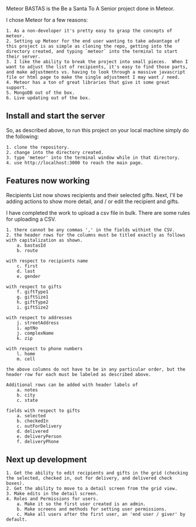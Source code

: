 Meteor BASTAS is the Be a Santa To A Senior project done in Meteor.

I chose Meteor for a few reasons:

    1. As a non-developer it's pretty easy to grasp the concepts of meteor.
    2. Setting up Meteor for the end user wanting to take advantage of this project is as simple as cloning the repo, getting into the directory created, and typing `meteor` into the terminal to start their server.
    3. I like the ability to break the project into small pieces.  When I want to adjust the list of recipients, it's easy to find those parts, and make adjustments vs. having to look through a massive javascript file or html page to make the single adjustment I may want / need.
    4. Meteor has a ton of great libraries that give it some great support.
    5. MongoDB out of the box.
    6. Live updating out of the box.

## Install and start the server

So, as described above, to run this project on your local machine simply do the following:

    1. clone the repository.
    2. change into the directory created.
    3. type 'meteor' into the terminal window while in that directory.
    4. use http://localhost:3000 to reach the main page.

## Features now working

Recipients List now shows recipients and their selected gifts.  Next, I'll be adding actions to show more detail, and / or edit the recipient and gifts.

I have completed the work to upload a csv file in bulk.  There are some rules for uploading a CSV.

    1. there cannot be any commas ',' in the fields withint the CSV.  
    2. the header rows for the columns must be titled exactly as follows with capitalization as shown.
        a. bastasId
        b. route

    with respect to recipients name
        c. first
        d. last
        e. gender

    with respect to gifts
        f. giftType1
        g. giftSize1
        h. giftType2
        i. giftSize2

    with respect to addresses
        j. streetAddress
        i. aptNo
        j. complexName
        k. zip

    with respect to phone numbers
        l. home
        m. cell

    the above columns do not have to be in any particular order, but the header row for each must be labeled as described above.

    Additional rows can be added with header labels of
        a. notes
        b. city
        c. state

    fields with respect to gifts
        a. selected
        b. checkedIn
        c. outForDelivery
        d. delivered
        e. deliveryPerson
        f. deliveryPhone

## Next up development
    1. Get the ability to edit recipients and gifts in the grid (checking the selected, checked in, out for delivery, and delivered check boxes).
    2. Get the ability to move to a detail screen from the grid view.
    3. Make edits in the detail screen.
    4. Roles and Permissions for users.
        a. Make it so the first user created is an admin.
        b. Make screens and methods for setting user permissions.
        c. Make all users after the first user, an 'end user / giver' by default.
    
